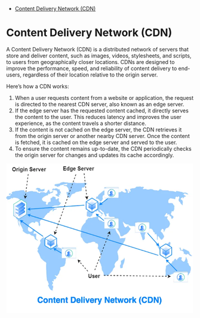 - [Content Delivery Network (CDN)](#content-delivery-network-cdn)

# Content Delivery Network (CDN)

A Content Delivery Network (CDN) is a distributed network of servers that store and deliver content, such as images, videos, stylesheets, and scripts, to users from geographically closer locations. CDNs are designed to improve the performance, speed, and reliability of content delivery to end-users, regardless of their location relative to the origin server.

Here’s how a CDN works:

1. When a user requests content from a website or application, the request is directed to the nearest CDN server, also known as an edge server.
2. If the edge server has the requested content cached, it directly serves the content to the user. This reduces latency and improves the user experience, as the content travels a shorter distance.
3. If the content is not cached on the edge server, the CDN retrieves it from the origin server or another nearby CDN server. Once the content is fetched, it is cached on the edge server and served to the user.
4. To ensure the content remains up-to-date, the CDN periodically checks the origin server for changes and updates its cache accordingly.

<img src="assets/cdn.png" alt="Content Delivery Network" width=500 height=400>





